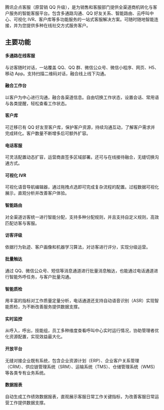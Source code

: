 

腾讯企点客服（原营销 QQ 升级），是为销售和客服部门提供全渠道商机转化与客户服务的智能客服平台。包含多通路沟通、QQ 好友关系、智能路由、云呼叫中心、可视化 IVR、客户库等多功能服务的一站式客服解决方案。可随时随地智能连接，并为您提供多种在线社交方式服务客户。

## 主要功能

#### 多通路在线客服
与访客随时对话，一站覆盖 QQ、QQ 群、微信公众号、微信小程序、网页、H5、移动 App。支持扫描二维码对话，融合线上线下沟通。

#### 融合工作台
以客户为中心进行沟通，融合各渠道信息。自由切换工作状态，设置会话、常用语与各类提醒，轻松查看工作状态。

#### 客户库
可迁移已有 QQ 好友至客户库，保护客户资源，持续沟通互动，了解客户需求并完成转化。客户数量不断增多后可额外扩容。

#### 电话客服
可灵活配置动态扩容，运营商直签多区域部署。还可与在线接待融合，无缝切换沟通方式。

#### 可视化 IVR
可视化语音导航编辑器，通过拖拽点选即可完成复杂流程的配置。过程数据可视化展示，直观分析并改善客户体验。

#### 智能路由
对全渠道访客统一进行智能分配，支持多种分配规则，并且支持自定义规则，高效匹配访客与客服。

#### 访客评级
依据行为轨迹、客户画像和机器学习算法，对访客进行评分，实现分级运营。

#### 批量触达
通过 QQ、微信公众号、短信等消息通道进行批量消息触达，也能通过电话通道进行智能外呼任务，与客户批量沟通。

#### 智能质检
用丰富的指标对工作质量定量分析，电话通道还支持自动语音识别（ASR）实现智能质检，为不断改善服务提供数据支撑。

#### 实时监控
从呼入，呼出，技能组，员工多种维度查看呼叫中心实时运行情况，协助管理者优化资源配置，实现效益最大化。

#### 开放平台
无缝对接企业既有系统，包含企业资源计划（ERP）、企业客户关系管理（CRM）、供应链管理系统（SRM）、运输系统（TMS）、仓储管理系统（WMS）等各类专有业务系统。

#### 数据报表
自动生成工作绩效数据报表，直观展示客服日常工作关键指标，为改善客服日常运营工作提供数据支撑。
